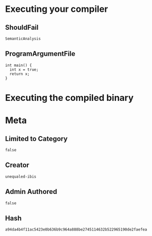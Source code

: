 # Executing your compiler

## ShouldFail

```
SemanticAnalysis
```

## ProgramArgumentFile

```
int main() {
  int x = true;
  return x;
}
```

# Executing the compiled binary

# Meta

## Limited to Category

```
false
```

## Creator

```
unequaled-ibis
```

## Admin Authored

```
false
```

## Hash

```
a94da4b4f11ac5423e0b636b9c964a888be2745114632b522965190de2faefea
```
